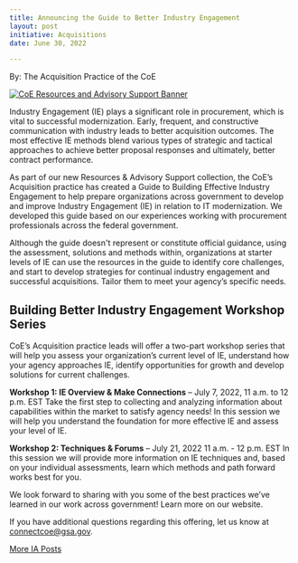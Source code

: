 ```yaml
---
title: Announcing the Guide to Better Industry Engagement
layout: post
initiative: Acquisitions
date: June 30, 2022

---
```

By: The Acquisition Practice of the CoE

<a href="{{site.baseurl}}/images/ResourcesAdvisorySupportBanner.png" target="_blank" rel="noopener noreferrer">
<img src="{{site.baseurl}}/images/ResourcesAdvisorySupportBanner.png" alt="CoE Resources and Advisory Support Banner"></a>

Industry Engagement (IE) plays a significant role in procurement, which is vital to successful modernization. Early, frequent, and constructive communication with industry leads to better acquisition outcomes. The most effective IE methods blend various types of strategic and tactical approaches to achieve better proposal responses and ultimately, better contract performance.

As part of our new Resources & Advisory Support collection, the CoE’s Acquisition practice has created a Guide to Building Effective Industry Engagement to help prepare organizations across government to develop and improve Industry Engagement (IE) in relation to IT modernization. We developed this guide based on our experiences working with procurement professionals across the federal government. 

Although the guide doesn't represent or constitute official guidance, using the assessment, solutions and methods within, organizations at starter levels of IE can use the resources in the guide to identify core challenges, and start to develop strategies for continual industry engagement and successful acquisitions. Tailor them to meet your agency’s specific needs.  

## Building Better Industry Engagement Workshop Series
CoE’s Acquisition practice leads will offer a two-part workshop series that will help you assess your organization’s current level of IE, understand how your agency approaches IE, identify opportunities for growth and develop solutions for current challenges. 

**Workshop 1: IE Overview & Make Connections** – July 7, 2022, 11 a.m. to 12 p.m. EST
Take the first step to collecting and analyzing information about capabilities within the market to satisfy agency needs! In this session we will help you understand the foundation for more effective IE and assess your level of IE.  

**Workshop 2: Techniques & Forums** – July 21, 2022 11 a.m. - 12 p.m. EST
In this session we will provide more information on IE techniques and, based on your individual assessments, learn which methods and path forward works best for you.

We look forward to sharing with you some of the best practices we’ve learned in our work across government! Learn more on our website.

If you have additional questions regarding this offering, let us know at connectcoe@gsa.gov. 


<a href="{{site.baseurl}}/coe/acquisitions.html#coe-updates" class="usa-button">More IA Posts</a>

